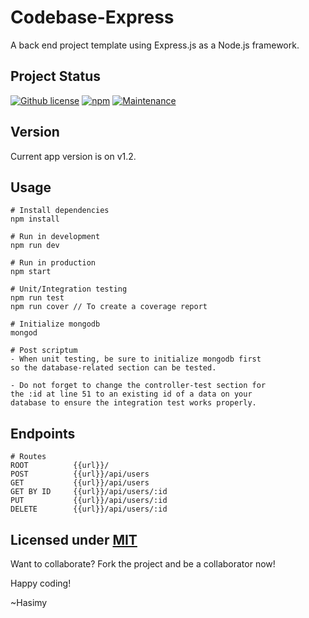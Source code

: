 # Codebase-Express
A back end project template using Express.js as a Node.js framework.

## Project Status

[![Github license](https://img.shields.io/badge/License-MIT-yellow.svg)](https://raw.githubusercontent.com/hasimy-as/Expressjs-Project-Template/master/LICENSE)
[![npm](https://img.shields.io/npm/v/npm.svg)](https://www.npmjs.com/)
[![Maintenance](https://img.shields.io/badge/Maintained%3F-yes-green.svg)](https://gitHub.com/hasimy-as/Expressjs-Project-Template)


## Version

Current app version is on v1.2.

## Usage

```
# Install dependencies
npm install

# Run in development
npm run dev

# Run in production
npm start

# Unit/Integration testing
npm run test
npm run cover // To create a coverage report

# Initialize mongodb
mongod

# Post scriptum
- When unit testing, be sure to initialize mongodb first
so the database-related section can be tested.

- Do not forget to change the controller-test section for
the :id at line 51 to an existing id of a data on your
database to ensure the integration test works properly.

```

## Endpoints

```
# Routes
ROOT          {{url}}/
POST          {{url}}/api/users
GET           {{url}}/api/users
GET BY ID     {{url}}/api/users/:id
PUT           {{url}}/api/users/:id
DELETE        {{url}}/api/users/:id

```

## Licensed under [MIT](https://raw.githubusercontent.com/hasimy-as/Expressjs-Project-Template/master/LICENSE)

Want to collaborate? Fork the project and be a collaborator now!

Happy coding!

~Hasimy
